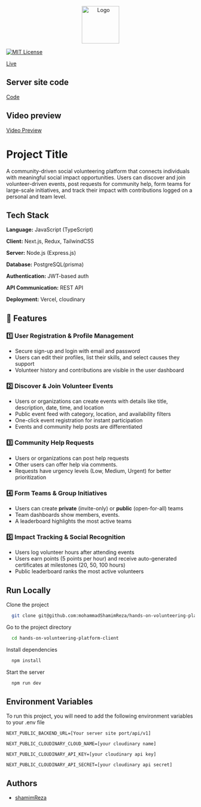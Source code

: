 <p align="center">
  <img src="https://res.cloudinary.com/dqwnzs85c/image/upload/v1742302188/logo_lktt4p.png" alt="Logo" width="100">

[![MIT License](https://img.shields.io/badge/License-MIT-green.svg)](https://choosealicense.com/licenses/mit/)

</p>


[Live](https://hands-on-volunteering-platform-client.vercel.app/)


## Server site code

[Code](https://github.com/mohammadShamimReza/hands-on-volunteering-platform-server)

## Video preview

[Video Preview](https://drive.google.com/file/d/1NBDSVtfziuYbi0Cww215l8ibRZUHqlj8/view?usp=sharing)


# Project Title

A community-driven social volunteering platform that connects individuals with meaningful social impact opportunities. Users can discover and join volunteer-driven events, post requests for community help, form teams for large-scale initiatives, and track their impact with contributions logged on a personal and team level.




## Tech Stack

**Language:** JavaScript (TypeScript)

**Client:** Next.js, Redux, TailwindCSS

**Server:** Node.js (Express.js)

**Database:** PostgreSQL(prisma)

**Authentication:** JWT-based auth

**API Communication:** REST API

**Deployment:** Vercel, cloudinary






## 🚀 Features

### 1️⃣ User Registration & Profile Management
- Secure sign-up and login with email and password
- Users can edit their profiles, list their skills, and select causes they support
- Volunteer history and contributions are visible in the user dashboard

### 2️⃣ Discover & Join Volunteer Events
- Users or organizations can create events with details like title, description, date, time, and location
- Public event feed with category, location, and availability filters
- One-click event registration for instant participation
- Events and community help posts are differentiated

### 3️⃣ Community Help Requests
- Users or organizations can post help requests
- Other users can offer help via comments.
- Requests have urgency levels (Low, Medium, Urgent) for better prioritization

### 4️⃣ Form Teams & Group Initiatives
- Users can create **private** (invite-only) or **public** (open-for-all) teams
- Team dashboards show members, events.
- A leaderboard highlights the most active teams

### 5️⃣ Impact Tracking & Social Recognition
- Users log volunteer hours after attending events
- Users earn points (5 points per hour) and receive auto-generated certificates at milestones (20, 50, 100 hours)
- Public leaderboard ranks the most active volunteers



## Run Locally

Clone the project

```bash
  git clone git@github.com:mohammadShamimReza/hands-on-volunteering-platform-client.git
```

Go to the project directory

```bash
  cd hands-on-volunteering-platform-client
```

Install dependencies

```bash
  npm install
```


Start the server

```bash
  npm run dev
```



## Environment Variables

To run this project, you will need to add the following environment variables to your .env file

`NEXT_PUBLIC_BACKEND_URL=[Your server site port/api/v1]`

`NEXT_PUBLIC_CLOUDINARY_CLOUD_NAME=[your cloudinary name]`

`NEXT_PUBLIC_CLOUDINARY_API_KEY=[your cloudinary api key]`

`NEXT_PUBLIC_CLOUDINARY_API_SECRET=[your cloudinary api secret]`


## Authors

- [shamimReza](https://github.com/mohammadShamimReza)






